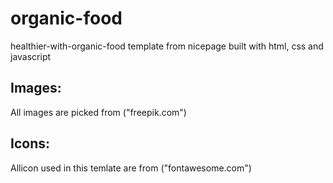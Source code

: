# organic-food
healthier-with-organic-food template from nicepage built with html, css and javascript
## Images:
All images are picked from ("freepik.com")
## Icons:
Allicon used in this temlate are from ("fontawesome.com")
